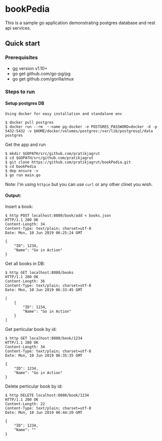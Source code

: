 # bookPedia
This is a sample go application demonstrating postgres database and rest api services.

## Quick start

### Prerequisites
- [go](https://golang.org/dl/) version v1.10+
- go get github.com/go-pg/pg
- go get github.com/gorilla/mux

### Steps to run

#### Setup postgres DB
`Using docker for easy installation and standalone env`

```
$ docker pull postgres
$ docker run --rm  --name pg-docker -e POSTGRES_PASSWORD=docker -d -p 5432:5432 -v $HOME/docker/volumes/postgres:/var/lib/postgresql/data postgres
```
Get the app and run
```
$ mkdir $GOPATH/src/github.com/pratikjagrut
$ cd $GOPATH/src/github.com/pratikjagrut
$ git clone https://github.com/pratikjagrut/bookPedia.git
$ cd bookPedia
$ dep ensure -v
$ go run main.go
```
Note: I'm using `httpie` but you can use `curl` or any other clinet you wish.

#### Output:

Insert a book:
```
$ http POST localhost:8080/book/add < books.json
HTTP/1.1 200 OK
Content-Length: 34
Content-Type: text/plain; charset=utf-8
Date: Mon, 10 Jun 2019 06:25:24 GMT

{
    "ID": 1234,
    "Name": "Go in Action"
}
```
Get all books in DB: 
```
$ http GET localhost:8080/books
HTTP/1.1 200 OK
Content-Length: 36
Content-Type: text/plain; charset=utf-8
Date: Mon, 10 Jun 2019 06:33:45 GMT

[
    {
        "ID": 1234,
        "Name": "Go in Action"
    }
]
```
Get perticular book by id: 
```
$ http GET localhost:8080/book/1234
HTTP/1.1 200 OK
Content-Length: 34
Content-Type: text/plain; charset=utf-8
Date: Mon, 10 Jun 2019 06:35:35 GMT

{
    "ID": 1234,
    "Name": "Go in Action"
}
```
Delete perticular book by id: 
```
$ http DELETE localhost:8080/book/1234
HTTP/1.1 200 OK
Content-Length: 22
Content-Type: text/plain; charset=utf-8
Date: Mon, 10 Jun 2019 06:44:20 GMT

{
    "ID": 1234,
    "Name": ""
}
```
